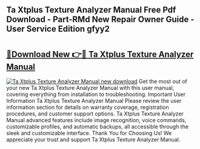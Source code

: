 ## Ta Xtplus Texture Analyzer Manual Free Pdf Download - Part-RMd New Repair Owner Guide - User Service Edition gfyy2

# <h2><a href="http://cf17417.oget.top/?id=Ta+Xtplus+Texture+Analyzer+Manual">🔗Download New 👉🔴 Ta Xtplus Texture Analyzer Manual</a></h2>

[![Ta Xtplus Texture Analyzer Manual new download](https://i.imgur.com/5g1atiW.png)](http://cf17417.oget.top/?id=Ta+Xtplus+Texture+Analyzer+Manual)
Get the most out of your new Ta Xtplus Texture Analyzer Manual with this user manual, covering everything from installation to troubleshooting. Important User Information Ta Xtplus Texture Analyzer Manual Please review the user information section for details on warranty coverage, registration procedures, and customer support options. Ta Xtplus Texture Analyzer Manual advanced features include image recognition, voice commands, customizable profiles, and automatic backups, all accessible through the sleek and customizable interface. Thank You for Choosing Us! We appreciate your trust and support Ta Xtplus Texture Analyzer Manual.
